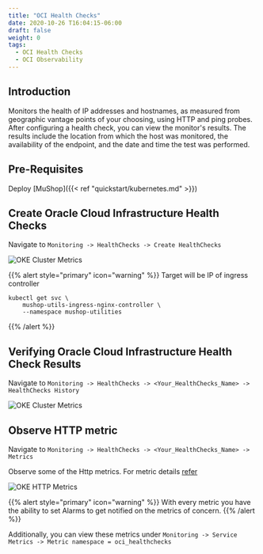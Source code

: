 ```yaml
---
title: "OCI Health Checks"
date: 2020-10-26 T16:04:15-06:00
draft: false
weight: 0
tags:
  - OCI Health Checks
  - OCI Observability
---
```



## Introduction

Monitors the health of IP addresses and hostnames, as measured from geographic vantage points of your choosing, using HTTP and ping probes. After configuring a health check, you can view the monitor's results. The results include the location from which the host was monitored, the availability of the endpoint, and the date and time the test was performed.

## Pre-Requisites

Deploy [MuShop]({{< ref "quickstart/kubernetes.md" >}})

## Create Oracle Cloud Infrastructure Health Checks

Navigate to ```Monitoring -> HealthChecks -> Create HealthChecks```

![OKE Cluster Metrics](../images/create-healthcheck.png)

{{% alert style="primary" icon="warning" %}}
Target will be IP of ingress controller
```
kubectl get svc \
	mushop-utils-ingress-nginx-controller \
	--namespace mushop-utilities
```
{{% /alert %}}
	
## Verifying Oracle Cloud Infrastructure Health Check Results

Navigate to ```Monitoring -> HealthChecks -> <Your_HealthChecks_Name> -> HealthChecks History```


![OKE Cluster Metrics](../images/view-healthcheck.png)

## Observe HTTP metric

Navigate to ```Monitoring -> HealthChecks -> <Your_HealthChecks_Name> -> Metrics```

Observe some of the Http metrics. For metric details [refer](https://docs.cloud.oracle.com/en-us/iaas/Content/HealthChecks/Reference/metricsalarms.htm)

![OKE HTTP Metrics](../images/healthcheck-metric.png)

{{% alert style="primary" icon="warning" %}}
With every metric you have the ability to set Alarms to get notified on the metrics of concern.
{{% /alert %}}

Additionally, you can view these metrics under ```Monitoring -> Service Metrics -> Metric namespace = oci_healthchecks```

